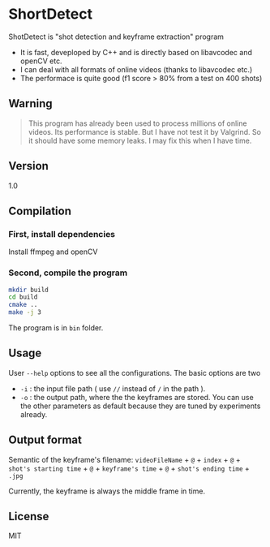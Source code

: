 ShortDetect
=========

ShotDetect is "shot detection and keyframe extraction" program

  - It is fast, deveploped by C++ and is directly based on libavcodec and openCV etc.
  - I can deal with all formats of online videos (thanks to libavcodec etc.)
  - The performace is quite good (f1 score > 80% from a test on 400 shots)

Warning
-------
> This program has already been used to process millions of online videos. Its performance is stable. But I have not test it by Valgrind. So it should have some memory leaks. I may fix this when I have time. 


Version
----
1.0

Compilation
--------------

### First, install dependencies ###
Install ffmpeg and openCV

### Second, compile the program ###
```sh
mkdir build
cd build
cmake ..
make -j 3
```
The program is in ```bin``` folder.

Usage
------
User ```--help``` options to see all the configurations. The basic options are two

 - ```-i``` : the input file path ( use ```//``` instead of ```/``` in the path ).
 - ```-o``` : the output path, where the the keyframes are stored.
You can use the other parameters as default because they are tuned by experiments already.

Output format
-------------
Semantic of the keyframe's filename: ```videoFileName``` + ```@``` + ```index``` + ```@``` + ```shot's starting time``` + ```@``` + ```keyframe's time``` + ```@``` + ```shot's ending time``` + ```.jpg```

Currently, the keyframe is always the middle frame in time.


License
----
MIT
